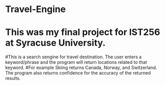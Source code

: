 # Travel-Engine
# This was my final project for IST256 at Syracuse University. 
#This is a search sengine for travel destination. The user enters a keyword/phrase and the program will return locations related to that keyword. 
#For example Skiing returns Canada, Norway, and Switzerland. The program also returns confidence for the accuracy of the returned results.
